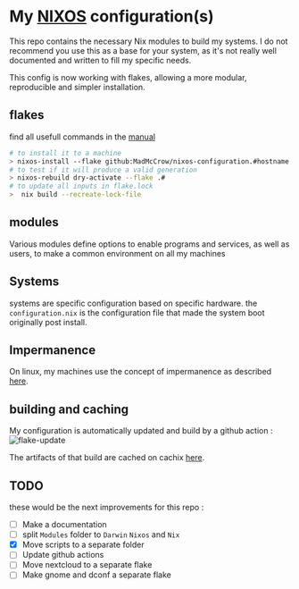 # My [NIXOS](https://nixos.org/) configuration(s)

This repo contains the necessary Nix modules to build my systems. I do not recommend you use this as a base for your system, as it's not really well documented and written to fill my specific needs.

This config is now working with flakes, allowing a more modular, reproducible and simpler installation.

## flakes
find all usefull commands in the [manual](https://nixos.org/manual/nix/unstable/command-ref/new-cli/nix3-flake-update.html)

```bash
# to install it to a machine
> nixos-install --flake github:MadMcCrow/nixos-configuration.#hostname
# to test if it will produce a valid generation
> nixos-rebuild dry-activate --flake .#
# to update all inputs in flake.lock
>  nix build --recreate-lock-file
```

## modules

Various modules define options to enable programs and services, as well as users, to make a common environment on all my machines

## Systems

systems are specific configuration based on specific hardware. the `configuration.nix` is the configuration file that made the system boot originally post install.

## Impermanence

On linux, my machines use the concept of impermanence as described [here](https://grahamc.com/blog/erase-your-darlings).

## building and caching

My configuration is automatically updated and build by a github action :
![flake-update](https://github.com/MadMcCrow/nixos-configuration/actions/workflows/flake-update.yml/badge.svg)

The artifacts of that build are cached on cachix [here](https://app.cachix.org/cache/nixos-configuration).


## TODO
these would be the next improvements for this repo :
 - [ ] Make a documentation
 - [ ] split `Modules` folder to `Darwin` `Nixos` and `Nix`
 - [X] Move scripts to a separate folder
 - [ ] Update github actions
 - [ ] Move nextcloud to a separate flake
 - [ ] Make gnome and dconf a separate flake
